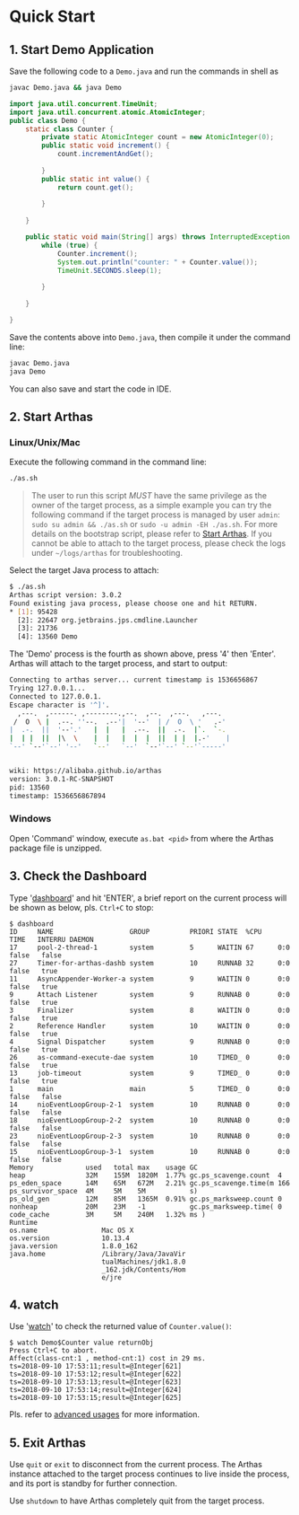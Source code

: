 Quick Start
===========

## 1. Start Demo Application

Save the following code to a `Demo.java` and run the commands in shell as 

```bash
javac Demo.java && java Demo
```

```java
import java.util.concurrent.TimeUnit;
import java.util.concurrent.atomic.AtomicInteger;
public class Demo {
    static class Counter {
        private static AtomicInteger count = new AtomicInteger(0);
        public static void increment() {
            count.incrementAndGet();
        
        }
        public static int value() {
            return count.get();
        
        }
    
    }

    public static void main(String[] args) throws InterruptedException {
        while (true) {
            Counter.increment();
            System.out.println("counter: " + Counter.value());
            TimeUnit.SECONDS.sleep(1);
        
        }
    
    }

}
```

Save the contents above into `Demo.java`, then compile it under the command line:

```bash
javac Demo.java
java Demo
```

You can also save and start the code in IDE.

## 2. Start Arthas

### Linux/Unix/Mac

Execute the following command in the command line:

```bash
./as.sh
```

> The user to run this script *MUST* have the same privilege as the owner of the target process, as a simple example you can try the following command if the target process is managed by user `admin`: `sudo su admin && ./as.sh` or `sudo -u admin -EH ./as.sh`. For more details on the bootstrap script, please refer to [Start Arthas](start-arthas.md). If you cannot be able to attach to the target process, please check the logs under `~/logs/arthas` for troubleshooting.

Select the target Java process to attach:

```bash
$ ./as.sh
Arthas script version: 3.0.2
Found existing java process, please choose one and hit RETURN.
* [1]: 95428 
  [2]: 22647 org.jetbrains.jps.cmdline.Launcher
  [3]: 21736
  [4]: 13560 Demo
```

The 'Demo' process is the fourth as shown above, press '4' then 'Enter'. Arthas will attach to the target process, and start to output:

```bash
Connecting to arthas server... current timestamp is 1536656867
Trying 127.0.0.1...
Connected to 127.0.0.1.
Escape character is '^]'.
  ,---.  ,------. ,--------.,--.  ,--.  ,---.   ,---.
 /  O  \ |  .--. ''--.  .--'|  '--'  | /  O  \ '   .-'
|  .-.  ||  '--'.'   |  |   |  .--.  ||  .-.  |`.  `-.
|  | |  ||  |\  \    |  |   |  |  |  ||  | |  |.-'    |
`--' `--'`--' '--'   `--'   `--'  `--'`--' `--'`-----'


wiki: https://alibaba.github.io/arthas
version: 3.0.1-RC-SNAPSHOT
pid: 13560
timestamp: 1536656867894
```

### Windows

Open 'Command' window, execute `as.bat <pid>` from where the Arthas package file is unzipped.


## 3. Check the Dashboard

Type '[dashboard](dashboard.md)' and hit 'ENTER', a brief report on the current process will be shown as below, pls. `Ctrl+C` to stop:

```
$ dashboard
ID     NAME                   GROUP          PRIORI STATE  %CPU    TIME   INTERRU DAEMON
17     pool-2-thread-1        system         5      WAITIN 67      0:0    false   false
27     Timer-for-arthas-dashb system         10     RUNNAB 32      0:0    false   true
11     AsyncAppender-Worker-a system         9      WAITIN 0       0:0    false   true
9      Attach Listener        system         9      RUNNAB 0       0:0    false   true
3      Finalizer              system         8      WAITIN 0       0:0    false   true
2      Reference Handler      system         10     WAITIN 0       0:0    false   true
4      Signal Dispatcher      system         9      RUNNAB 0       0:0    false   true
26     as-command-execute-dae system         10     TIMED_ 0       0:0    false   true
13     job-timeout            system         9      TIMED_ 0       0:0    false   true
1      main                   main           5      TIMED_ 0       0:0    false   false
14     nioEventLoopGroup-2-1  system         10     RUNNAB 0       0:0    false   false
18     nioEventLoopGroup-2-2  system         10     RUNNAB 0       0:0    false   false
23     nioEventLoopGroup-2-3  system         10     RUNNAB 0       0:0    false   false
15     nioEventLoopGroup-3-1  system         10     RUNNAB 0       0:0    false   false
Memory             used   total max    usage GC
heap               32M    155M  1820M  1.77% gc.ps_scavenge.count  4
ps_eden_space      14M    65M   672M   2.21% gc.ps_scavenge.time(m 166
ps_survivor_space  4M     5M    5M           s)
ps_old_gen         12M    85M   1365M  0.91% gc.ps_marksweep.count 0
nonheap            20M    23M   -1           gc.ps_marksweep.time( 0
code_cache         3M     5M    240M   1.32% ms )
Runtime
os.name                Mac OS X
os.version             10.13.4
java.version           1.8.0_162
java.home              /Library/Java/JavaVir
                       tualMachines/jdk1.8.0
                       _162.jdk/Contents/Hom
                       e/jre
```

## 4. watch

Use '[watch](watch.md)' to check the returned value of `Counter.value()`:

```
$ watch Demo$Counter value returnObj
Press Ctrl+C to abort.
Affect(class-cnt:1 , method-cnt:1) cost in 29 ms.
ts=2018-09-10 17:53:11;result=@Integer[621]
ts=2018-09-10 17:53:12;result=@Integer[622]
ts=2018-09-10 17:53:13;result=@Integer[623]
ts=2018-09-10 17:53:14;result=@Integer[624]
ts=2018-09-10 17:53:15;result=@Integer[625]
```

Pls. refer to [advanced usages](advanced-use.md) for more information.

## 5. Exit Arthas

Use `quit` or `exit` to disconnect from the current process. The Arthas instance attached to the target process continues to live inside the process, and its port is standby for further connection.

Use `shutdown` to have Arthas completely quit from the target process.
